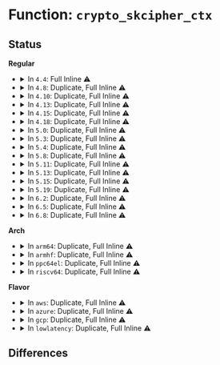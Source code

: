 # Function: <code>crypto_skcipher_ctx</code>

## Status
<b>Regular</b>
<ul>
<li>
<details>
<summary>In <code>4.4</code>: Full Inline ⚠️</summary>

**Collision:** Unique Static

**Inline:** Full

**Transformation:** False

**Instances:**

```
In crypto/skcipher.c (0)
Location: include/crypto/internal/skcipher.h:110
Inline: True
```
</details>
</li>
<li>
<details>
<summary>In <code>4.8</code>: Duplicate, Full Inline ⚠️</summary>

**Collision:** Static Duplication

**Inline:** Full

**Transformation:** False

**Instances:**

```
In crypto/skcipher.c (0)
Location: include/crypto/internal/skcipher.h:132
Inline: True
```
```
In crypto/cts.c (0)
Location: include/crypto/internal/skcipher.h:132
Inline: True
```
```
In crypto/ctr.c (0)
Location: include/crypto/internal/skcipher.h:132
Inline: True
```
</details>
</li>
<li>
<details>
<summary>In <code>4.10</code>: Duplicate, Full Inline ⚠️</summary>

**Collision:** Static Duplication

**Inline:** Full

**Transformation:** False

**Instances:**

```
In crypto/skcipher.c (0)
Location: include/crypto/internal/skcipher.h:169
Inline: True
```
```
In crypto/cbc.c (0)
Location: include/crypto/internal/skcipher.h:169
Inline: True
```
```
In crypto/cts.c (0)
Location: include/crypto/internal/skcipher.h:169
Inline: True
```
```
In crypto/xts.c (0)
Location: include/crypto/internal/skcipher.h:169
Inline: True
```
```
In crypto/ctr.c (0)
Location: include/crypto/internal/skcipher.h:169
Inline: True
```
</details>
</li>
<li>
<details>
<summary>In <code>4.13</code>: Duplicate, Full Inline ⚠️</summary>

**Collision:** Static Duplication

**Inline:** Full

**Transformation:** False

**Instances:**

```
In crypto/skcipher.c (0)
Location: include/crypto/internal/skcipher.h:169
Inline: True
```
```
In crypto/cbc.c (0)
Location: include/crypto/internal/skcipher.h:169
Inline: True
```
```
In crypto/cts.c (0)
Location: include/crypto/internal/skcipher.h:169
Inline: True
```
```
In crypto/xts.c (0)
Location: include/crypto/internal/skcipher.h:169
Inline: True
```
```
In crypto/ctr.c (0)
Location: include/crypto/internal/skcipher.h:169
Inline: True
```
</details>
</li>
<li>
<details>
<summary>In <code>4.15</code>: Duplicate, Full Inline ⚠️</summary>

**Collision:** Static Duplication

**Inline:** Full

**Transformation:** False

**Instances:**

```
In crypto/skcipher.c (0)
Location: include/crypto/internal/skcipher.h:169
Inline: True
```
```
In crypto/cbc.c (0)
Location: include/crypto/internal/skcipher.h:169
Inline: True
```
```
In crypto/cts.c (0)
Location: include/crypto/internal/skcipher.h:169
Inline: True
```
```
In crypto/xts.c (0)
Location: include/crypto/internal/skcipher.h:169
Inline: True
```
```
In crypto/ctr.c (0)
Location: include/crypto/internal/skcipher.h:169
Inline: True
```
</details>
</li>
<li>
<details>
<summary>In <code>4.18</code>: Duplicate, Full Inline ⚠️</summary>

**Collision:** Static Duplication

**Inline:** Full

**Transformation:** False

**Instances:**

```
In crypto/skcipher.c (0)
Location: include/crypto/internal/skcipher.h:169
Inline: True
```
```
In crypto/cbc.c (0)
Location: include/crypto/internal/skcipher.h:169
Inline: True
```
```
In crypto/cts.c (0)
Location: include/crypto/internal/skcipher.h:169
Inline: True
```
```
In crypto/xts.c (0)
Location: include/crypto/internal/skcipher.h:169
Inline: True
```
```
In crypto/ctr.c (0)
Location: include/crypto/internal/skcipher.h:169
Inline: True
```
</details>
</li>
<li>
<details>
<summary>In <code>5.0</code>: Duplicate, Full Inline ⚠️</summary>

**Collision:** Static Duplication

**Inline:** Full

**Transformation:** False

**Instances:**

```
In crypto/skcipher.c (0)
Location: include/crypto/internal/skcipher.h:167
Inline: True
```
```
In crypto/cbc.c (0)
Location: include/crypto/internal/skcipher.h:167
Inline: True
```
```
In crypto/cts.c (0)
Location: include/crypto/internal/skcipher.h:167
Inline: True
```
```
In crypto/xts.c (0)
Location: include/crypto/internal/skcipher.h:167
Inline: True
```
```
In crypto/ctr.c (0)
Location: include/crypto/internal/skcipher.h:167
Inline: True
```
</details>
</li>
<li>
<details>
<summary>In <code>5.3</code>: Duplicate, Full Inline ⚠️</summary>

**Collision:** Static Duplication

**Inline:** Full

**Transformation:** False

**Instances:**

```
In crypto/skcipher.c (0)
Location: include/crypto/internal/skcipher.h:162
Inline: True
```
```
In crypto/ecb.c (0)
Location: include/crypto/internal/skcipher.h:162
Inline: True
```
```
In crypto/cbc.c (0)
Location: include/crypto/internal/skcipher.h:162
Inline: True
```
```
In crypto/cts.c (0)
Location: include/crypto/internal/skcipher.h:162
Inline: True
```
```
In crypto/xts.c (0)
Location: include/crypto/internal/skcipher.h:162
Inline: True
```
```
In crypto/ctr.c (0)
Location: include/crypto/internal/skcipher.h:162
Inline: True
```
</details>
</li>
<li>
<details>
<summary>In <code>5.4</code>: Duplicate, Full Inline ⚠️</summary>

**Collision:** Static Duplication

**Inline:** Full

**Transformation:** False

**Instances:**

```
In crypto/skcipher.c (0)
Location: include/crypto/internal/skcipher.h:167
Inline: True
```
```
In crypto/ecb.c (0)
Location: include/crypto/internal/skcipher.h:167
Inline: True
```
```
In crypto/cbc.c (0)
Location: include/crypto/internal/skcipher.h:167
Inline: True
```
```
In crypto/cts.c (0)
Location: include/crypto/internal/skcipher.h:167
Inline: True
```
```
In crypto/xts.c (0)
Location: include/crypto/internal/skcipher.h:167
Inline: True
```
```
In crypto/ctr.c (0)
Location: include/crypto/internal/skcipher.h:167
Inline: True
```
</details>
</li>
<li>
<details>
<summary>In <code>5.8</code>: Duplicate, Full Inline ⚠️</summary>

**Collision:** Static Duplication

**Inline:** Full

**Transformation:** False

**Instances:**

```
In crypto/skcipher.c (0)
Location: include/crypto/internal/skcipher.h:149
Inline: True
```
```
In crypto/ecb.c (0)
Location: include/crypto/internal/skcipher.h:149
Inline: True
```
```
In crypto/cbc.c (0)
Location: include/crypto/internal/skcipher.h:149
Inline: True
```
```
In crypto/cts.c (0)
Location: include/crypto/internal/skcipher.h:149
Inline: True
```
```
In crypto/xts.c (0)
Location: include/crypto/internal/skcipher.h:149
Inline: True
```
```
In crypto/ctr.c (0)
Location: include/crypto/internal/skcipher.h:149
Inline: True
```
</details>
</li>
<li>
<details>
<summary>In <code>5.11</code>: Duplicate, Full Inline ⚠️</summary>

**Collision:** Static Duplication

**Inline:** Full

**Transformation:** False

**Instances:**

```
In crypto/skcipher.c (0)
Location: include/crypto/internal/skcipher.h:149
Inline: True
```
```
In crypto/ecb.c (0)
Location: include/crypto/internal/skcipher.h:149
Inline: True
```
```
In crypto/cbc.c (0)
Location: include/crypto/internal/skcipher.h:149
Inline: True
```
```
In crypto/cts.c (0)
Location: include/crypto/internal/skcipher.h:149
Inline: True
```
```
In crypto/xts.c (0)
Location: include/crypto/internal/skcipher.h:149
Inline: True
```
```
In crypto/ctr.c (0)
Location: include/crypto/internal/skcipher.h:149
Inline: True
```
</details>
</li>
<li>
<details>
<summary>In <code>5.13</code>: Duplicate, Full Inline ⚠️</summary>

**Collision:** Static Duplication

**Inline:** Full

**Transformation:** False

**Instances:**

```
In crypto/skcipher.c (0)
Location: include/crypto/internal/skcipher.h:149
Inline: True
```
```
In crypto/ecb.c (0)
Location: include/crypto/internal/skcipher.h:149
Inline: True
```
```
In crypto/cbc.c (0)
Location: include/crypto/internal/skcipher.h:149
Inline: True
```
```
In crypto/cts.c (0)
Location: include/crypto/internal/skcipher.h:149
Inline: True
```
```
In crypto/xts.c (0)
Location: include/crypto/internal/skcipher.h:149
Inline: True
```
```
In crypto/ctr.c (0)
Location: include/crypto/internal/skcipher.h:149
Inline: True
```
</details>
</li>
<li>
<details>
<summary>In <code>5.15</code>: Duplicate, Full Inline ⚠️</summary>

**Collision:** Static Duplication

**Inline:** Full

**Transformation:** False

**Instances:**

```
In crypto/skcipher.c (0)
Location: include/crypto/internal/skcipher.h:149
Inline: True
```
```
In crypto/ecb.c (0)
Location: include/crypto/internal/skcipher.h:149
Inline: True
```
```
In crypto/cbc.c (0)
Location: include/crypto/internal/skcipher.h:149
Inline: True
```
```
In crypto/cts.c (0)
Location: include/crypto/internal/skcipher.h:149
Inline: True
```
```
In crypto/xts.c (0)
Location: include/crypto/internal/skcipher.h:149
Inline: True
```
```
In crypto/ctr.c (0)
Location: include/crypto/internal/skcipher.h:149
Inline: True
```
</details>
</li>
<li>
<details>
<summary>In <code>5.19</code>: Duplicate, Full Inline ⚠️</summary>

**Collision:** Static Duplication

**Inline:** Full

**Transformation:** False

**Instances:**

```
In crypto/skcipher.c (0)
Location: include/crypto/internal/skcipher.h:149
Inline: True
```
```
In crypto/ecb.c (0)
Location: include/crypto/internal/skcipher.h:149
Inline: True
```
```
In crypto/cbc.c (0)
Location: include/crypto/internal/skcipher.h:149
Inline: True
```
```
In crypto/cts.c (0)
Location: include/crypto/internal/skcipher.h:149
Inline: True
```
```
In crypto/xts.c (0)
Location: include/crypto/internal/skcipher.h:149
Inline: True
```
```
In crypto/ctr.c (0)
Location: include/crypto/internal/skcipher.h:149
Inline: True
```
</details>
</li>
<li>
<details>
<summary>In <code>6.2</code>: Duplicate, Full Inline ⚠️</summary>

**Collision:** Static Duplication

**Inline:** Full

**Transformation:** False

**Instances:**

```
In crypto/skcipher.c (0)
Location: include/crypto/internal/skcipher.h:164
Inline: True
```
```
In crypto/ecb.c (0)
Location: include/crypto/internal/skcipher.h:164
Inline: True
```
```
In crypto/cbc.c (0)
Location: include/crypto/internal/skcipher.h:164
Inline: True
```
```
In crypto/cts.c (0)
Location: include/crypto/internal/skcipher.h:164
Inline: True
```
```
In crypto/xts.c (0)
Location: include/crypto/internal/skcipher.h:164
Inline: True
```
```
In crypto/ctr.c (0)
Location: include/crypto/internal/skcipher.h:164
Inline: True
```
</details>
</li>
<li>
<details>
<summary>In <code>6.5</code>: Duplicate, Full Inline ⚠️</summary>

**Collision:** Static Duplication

**Inline:** Full

**Transformation:** False

**Instances:**

```
In crypto/skcipher.c (0)
Location: include/crypto/internal/skcipher.h:164
Inline: True
```
```
In crypto/ecb.c (0)
Location: include/crypto/internal/skcipher.h:164
Inline: True
```
```
In crypto/cbc.c (0)
Location: include/crypto/internal/skcipher.h:164
Inline: True
```
```
In crypto/cts.c (0)
Location: include/crypto/internal/skcipher.h:164
Inline: True
```
```
In crypto/xts.c (0)
Location: include/crypto/internal/skcipher.h:164
Inline: True
```
```
In crypto/ctr.c (0)
Location: include/crypto/internal/skcipher.h:164
Inline: True
```
</details>
</li>
<li>
<details>
<summary>In <code>6.8</code>: Duplicate, Full Inline ⚠️</summary>

**Collision:** Static Duplication

**Inline:** Full

**Transformation:** False

**Instances:**

```
In crypto/lskcipher.c (0)
Location: include/crypto/internal/skcipher.h:225
Inline: True
```
```
In crypto/skcipher.c (0)
Location: include/crypto/internal/skcipher.h:225
Inline: True
```
```
In crypto/cts.c (0)
Location: include/crypto/internal/skcipher.h:225
Inline: True
```
```
In crypto/xts.c (0)
Location: include/crypto/internal/skcipher.h:225
Inline: True
```
```
In crypto/ctr.c (0)
Location: include/crypto/internal/skcipher.h:225
Inline: True
```
</details>
</li>
</ul>
<b>Arch</b>
<ul>
<li>
<details>
<summary>In <code>arm64</code>: Duplicate, Full Inline ⚠️</summary>

**Collision:** Static Duplication

**Inline:** Full

**Transformation:** False

**Instances:**

```
In crypto/skcipher.c (0)
Location: include/crypto/internal/skcipher.h:167
Inline: True
```
```
In crypto/ecb.c (0)
Location: include/crypto/internal/skcipher.h:167
Inline: True
```
```
In crypto/cbc.c (0)
Location: include/crypto/internal/skcipher.h:167
Inline: True
```
```
In crypto/cts.c (0)
Location: include/crypto/internal/skcipher.h:167
Inline: True
```
```
In crypto/xts.c (0)
Location: include/crypto/internal/skcipher.h:167
Inline: True
```
```
In crypto/ctr.c (0)
Location: include/crypto/internal/skcipher.h:167
Inline: True
```
</details>
</li>
<li>
<details>
<summary>In <code>armhf</code>: Duplicate, Full Inline ⚠️</summary>

**Collision:** Static Duplication

**Inline:** Full

**Transformation:** False

**Instances:**

```
In crypto/skcipher.c (0)
Location: include/crypto/internal/skcipher.h:167
Inline: True
```
```
In crypto/ecb.c (0)
Location: include/crypto/internal/skcipher.h:167
Inline: True
```
```
In crypto/cbc.c (0)
Location: include/crypto/internal/skcipher.h:167
Inline: True
```
```
In crypto/cts.c (0)
Location: include/crypto/internal/skcipher.h:167
Inline: True
```
```
In crypto/xts.c (0)
Location: include/crypto/internal/skcipher.h:167
Inline: True
```
```
In crypto/ctr.c (0)
Location: include/crypto/internal/skcipher.h:167
Inline: True
```
</details>
</li>
<li>
<details>
<summary>In <code>ppc64el</code>: Duplicate, Full Inline ⚠️</summary>

**Collision:** Static Duplication

**Inline:** Full

**Transformation:** False

**Instances:**

```
In crypto/skcipher.c (0)
Location: include/crypto/internal/skcipher.h:167
Inline: True
```
```
In crypto/ecb.c (0)
Location: include/crypto/internal/skcipher.h:167
Inline: True
```
```
In crypto/cbc.c (0)
Location: include/crypto/internal/skcipher.h:167
Inline: True
```
```
In crypto/cts.c (0)
Location: include/crypto/internal/skcipher.h:167
Inline: True
```
```
In crypto/xts.c (0)
Location: include/crypto/internal/skcipher.h:167
Inline: True
```
```
In crypto/ctr.c (0)
Location: include/crypto/internal/skcipher.h:167
Inline: True
```
</details>
</li>
<li>
<details>
<summary>In <code>riscv64</code>: Duplicate, Full Inline ⚠️</summary>

**Collision:** Static Duplication

**Inline:** Full

**Transformation:** False

**Instances:**

```
In crypto/skcipher.c (0)
Location: include/crypto/internal/skcipher.h:167
Inline: True
```
```
In crypto/ecb.c (0)
Location: include/crypto/internal/skcipher.h:167
Inline: True
```
```
In crypto/cbc.c (0)
Location: include/crypto/internal/skcipher.h:167
Inline: True
```
```
In crypto/cts.c (0)
Location: include/crypto/internal/skcipher.h:167
Inline: True
```
```
In crypto/xts.c (0)
Location: include/crypto/internal/skcipher.h:167
Inline: True
```
```
In crypto/ctr.c (0)
Location: include/crypto/internal/skcipher.h:167
Inline: True
```
</details>
</li>
</ul>
<b>Flavor</b>
<ul>
<li>
<details>
<summary>In <code>aws</code>: Duplicate, Full Inline ⚠️</summary>

**Collision:** Static Duplication

**Inline:** Full

**Transformation:** False

**Instances:**

```
In crypto/skcipher.c (0)
Location: include/crypto/internal/skcipher.h:167
Inline: True
```
```
In crypto/ecb.c (0)
Location: include/crypto/internal/skcipher.h:167
Inline: True
```
```
In crypto/cbc.c (0)
Location: include/crypto/internal/skcipher.h:167
Inline: True
```
```
In crypto/cts.c (0)
Location: include/crypto/internal/skcipher.h:167
Inline: True
```
```
In crypto/xts.c (0)
Location: include/crypto/internal/skcipher.h:167
Inline: True
```
```
In crypto/ctr.c (0)
Location: include/crypto/internal/skcipher.h:167
Inline: True
```
</details>
</li>
<li>
<details>
<summary>In <code>azure</code>: Duplicate, Full Inline ⚠️</summary>

**Collision:** Static Duplication

**Inline:** Full

**Transformation:** False

**Instances:**

```
In crypto/skcipher.c (0)
Location: include/crypto/internal/skcipher.h:167
Inline: True
```
```
In crypto/ecb.c (0)
Location: include/crypto/internal/skcipher.h:167
Inline: True
```
```
In crypto/cbc.c (0)
Location: include/crypto/internal/skcipher.h:167
Inline: True
```
```
In crypto/cts.c (0)
Location: include/crypto/internal/skcipher.h:167
Inline: True
```
```
In crypto/xts.c (0)
Location: include/crypto/internal/skcipher.h:167
Inline: True
```
```
In crypto/ctr.c (0)
Location: include/crypto/internal/skcipher.h:167
Inline: True
```
</details>
</li>
<li>
<details>
<summary>In <code>gcp</code>: Duplicate, Full Inline ⚠️</summary>

**Collision:** Static Duplication

**Inline:** Full

**Transformation:** False

**Instances:**

```
In crypto/skcipher.c (0)
Location: include/crypto/internal/skcipher.h:167
Inline: True
```
```
In crypto/ecb.c (0)
Location: include/crypto/internal/skcipher.h:167
Inline: True
```
```
In crypto/cbc.c (0)
Location: include/crypto/internal/skcipher.h:167
Inline: True
```
```
In crypto/cts.c (0)
Location: include/crypto/internal/skcipher.h:167
Inline: True
```
```
In crypto/xts.c (0)
Location: include/crypto/internal/skcipher.h:167
Inline: True
```
```
In crypto/ctr.c (0)
Location: include/crypto/internal/skcipher.h:167
Inline: True
```
</details>
</li>
<li>
<details>
<summary>In <code>lowlatency</code>: Duplicate, Full Inline ⚠️</summary>

**Collision:** Static Duplication

**Inline:** Full

**Transformation:** False

**Instances:**

```
In crypto/skcipher.c (0)
Location: include/crypto/internal/skcipher.h:167
Inline: True
```
```
In crypto/ecb.c (0)
Location: include/crypto/internal/skcipher.h:167
Inline: True
```
```
In crypto/cbc.c (0)
Location: include/crypto/internal/skcipher.h:167
Inline: True
```
```
In crypto/cts.c (0)
Location: include/crypto/internal/skcipher.h:167
Inline: True
```
```
In crypto/xts.c (0)
Location: include/crypto/internal/skcipher.h:167
Inline: True
```
```
In crypto/ctr.c (0)
Location: include/crypto/internal/skcipher.h:167
Inline: True
```
</details>
</li>
</ul>

## Differences
